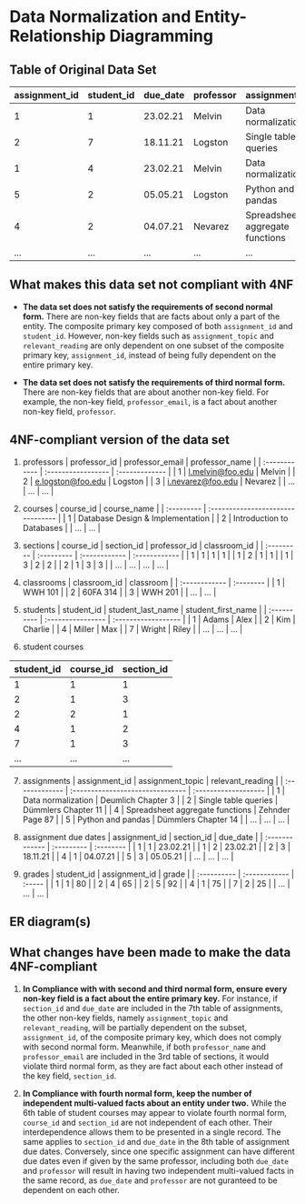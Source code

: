 # Data Normalization and Entity-Relationship Diagramming
## Table of Original Data Set
| assignment_id | student_id | due_date | professor | assignment_topic                | classroom | grade | relevant_reading    | professor_email   |
| :------------ | :--------- | :------- | :-------- | :------------------------------ | :-------- | :---- | :------------------ | :---------------- |
| 1             | 1          | 23.02.21 | Melvin    | Data normalization              | WWH 101   | 80    | Deumlich Chapter 3  | l.melvin@foo.edu  |
| 2             | 7          | 18.11.21 | Logston   | Single table queries            | 60FA 314  | 25    | Dümmlers Chapter 11 | e.logston@foo.edu |
| 1             | 4          | 23.02.21 | Melvin    | Data normalization              | WWH 101   | 75    | Deumlich Chapter 3  | l.melvin@foo.edu  |
| 5             | 2          | 05.05.21 | Logston   | Python and pandas               | 60FA 314  | 92    | Dümmlers Chapter 14 | e.logston@foo.edu |
| 4             | 2          | 04.07.21 | Nevarez   | Spreadsheet aggregate functions | WWH 201   | 65    | Zehnder Page 87     | i.nevarez@foo.edu |
| ...           | ...        | ...      | ...       | ...                             | ...       | ...   | ...                 | ...               |

## What makes this data set not compliant with 4NF
- **The data set does not satisfy the requirements of second normal form.** There are non-key fields that are facts about only a part of the entity. The composite primary key composed of both `assignment_id` and `student_id`. However, non-key fields such as `assignment_topic` and `relevant_reading` are only dependent on one subset of the composite primary key, `assignment_id`, instead of being fully dependent on the entire primary key.

- **The data set does not satisfy the requirements of third normal form.** There are non-key fields that are about another non-key field. For example, the non-key field, `professor_email`, is a fact about another non-key field, `professor`.

## 4NF-compliant version of the data set
1. professors
| professor_id  | professor_email    | professor_name |
| :------------ | :----------------- | :------------- |
| 1             | l.melvin@foo.edu   | Melvin         |
| 2             | e.logston@foo.edu  | Logston        |
| 3             | i.nevarez@foo.edu  | Nevarez        |
| ...           | ...                | ...            |

2. courses
| course_id  | course_name                       |
| :--------- | :-------------------------------- |
| 1          | Database Design & Implementation  |
| 2          | Introduction to Databases         |
| ...        | ...                               |

3. sections
| course_id  | section_id | professor_id  | classroom_id  |
| :--------- | :--------- | :------------ | :------------ |
| 1          | 1          | 1             | 1             |
| 1          | 2          | 1             | 1             |
| 1          | 3          | 2             | 2             |
| 2          | 1          | 3             | 3             |
| ...        | ...        | ...           | ...           |

4. classrooms
| classroom_id  | classroom |
| :------------ | :-------- |
| 1             | WWH 101   |
| 2             | 60FA 314  |
| 3             | WWH 201   |
| ...           | ...       |


5. students
| student_id  | student_last_name | student_first_name  |
| :---------- | :---------------- | :------------------ |
| 1           | Adams             | Alex                |
| 2           | Kim               | Charlie             |
| 4           | Miller            | Max                 |
| 7           | Wright            | Riley               |
| ...         | ...               | ...                 |

6. student courses

| student_id  | course_id | section_id  |
| ------------- | ------------- | ------------- |
| 1           | 1         | 1           |
| 2           | 1         | 3           |
| 2           | 2         | 1           |
| 4           | 1         | 2           |
| 7           | 1         | 3           |
| ...         | ...       | ...         |

7. assignments
| assignment_id  | assignment_topic                 | relevant_reading     |
| :------------- | :------------------------------- | :------------------- |
| 1              | Data normalization               | Deumlich Chapter 3   |
| 2              | Single table queries             | Dümmlers Chapter 11  |
| 4              | Spreadsheet aggregate functions  | Zehnder Page 87      |
| 5              | Python and pandas                | Dümmlers Chapter 14  |
| ...            | ...                              | ...                  |

8. assignment due dates
| assignment_id  | section_id | due_date  |
| :------------- | :--------- | :-------- |
| 1              | 1          | 23.02.21  |
| 1              | 2          | 23.02.21  |
| 2              | 3          | 18.11.21  |
| 4              | 1          | 04.07.21  |
| 5              | 3          | 05.05.21  |
| ...            | ...        | ...       |

9. grades
| student_id  | assignment_id | grade  |
| :---------- | :------------ | :----- |
| 1           | 1             | 80     |
| 2           | 4             | 65     |
| 2           | 5             | 92     |
| 4           | 1             | 75     |
| 7           | 2             | 25     |
| ...         | ...           | ...    |


## ER diagram(s)

## What changes have been made to make the data 4NF-compliant
1. **In Compliance with with second and third normal form, ensure every non-key field is a fact about the entire primary key.** For instance, if `section_id` and `due_date` are included in the 7th table of assignments, the other non-key fields, namely `assignment_topic` and `relevant_reading`, will be partially dependent on the subset, `assignment_id`, of the composite primary key, which does not comply with second normal form. Meanwhile, if both `professor_name` and `professor_email` are included in the 3rd table of sections, it would violate third normal form, as they are fact about each other instead of the key field, `section_id`.

2. **In Compliance with fourth normal form, keep the number of independent multi-valued facts about an entity under two.** While the 6th table of student courses may appear to violate fourth normal form, `course_id` and `section_id` are not independent of each other. Their interdependence allows them to be presented in a single record. The same applies to `section_id` and `due_date` in the 8th table of assignment due dates. Conversely, since one specific assignment can have different due dates even if given by the same professor, including both `due_date` and `professor` will result in having two independent multi-valued facts in the same record, as `due_date` and `professor` are not guranteed to be dependent on each other.